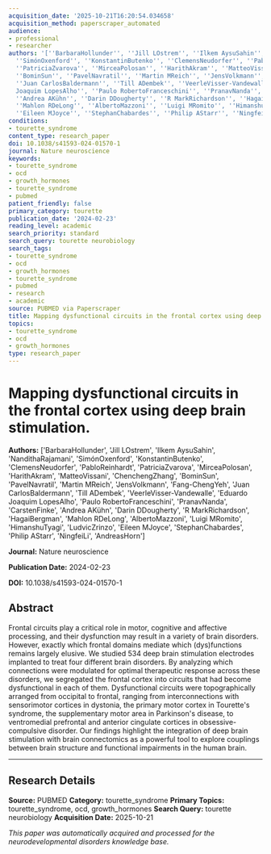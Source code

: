 ```yaml
---
acquisition_date: '2025-10-21T16:20:54.034658'
acquisition_method: paperscraper_automated
audience:
- professional
- researcher
authors: '[''BarbaraHollunder'', ''Jill LOstrem'', ''Ilkem AysuSahin'', ''NandithaRajamani'',
  ''SimónOxenford'', ''KonstantinButenko'', ''ClemensNeudorfer'', ''PabloReinhardt'',
  ''PatriciaZvarova'', ''MirceaPolosan'', ''HarithAkram'', ''MatteoVissani'', ''ChenchengZhang'',
  ''BominSun'', ''PavelNavratil'', ''Martin MReich'', ''JensVolkmann'', ''Fang-ChengYeh'',
  ''Juan CarlosBaldermann'', ''Till ADembek'', ''VeerleVisser-Vandewalle'', ''Eduardo
  Joaquim LopesAlho'', ''Paulo RobertoFranceschini'', ''PranavNanda'', ''CarstenFinke'',
  ''Andrea AKühn'', ''Darin DDougherty'', ''R MarkRichardson'', ''HagaiBergman'',
  ''Mahlon RDeLong'', ''AlbertoMazzoni'', ''Luigi MRomito'', ''HimanshuTyagi'', ''LudvicZrinzo'',
  ''Eileen MJoyce'', ''StephanChabardes'', ''Philip AStarr'', ''NingfeiLi'', ''AndreasHorn'']'
conditions:
- tourette_syndrome
content_type: research_paper
doi: 10.1038/s41593-024-01570-1
journal: Nature neuroscience
keywords:
- tourette_syndrome
- ocd
- growth_hormones
- tourette_syndrome
- pubmed
patient_friendly: false
primary_category: tourette
publication_date: '2024-02-23'
reading_level: academic
search_priority: standard
search_query: tourette neurobiology
search_tags:
- tourette_syndrome
- ocd
- growth_hormones
- tourette_syndrome
- pubmed
- research
- academic
source: PUBMED via Paperscraper
title: Mapping dysfunctional circuits in the frontal cortex using deep brain stimulation.
topics:
- tourette_syndrome
- ocd
- growth_hormones
type: research_paper
---
```


# Mapping dysfunctional circuits in the frontal cortex using deep brain stimulation.

**Authors:** ['BarbaraHollunder', 'Jill LOstrem', 'Ilkem AysuSahin', 'NandithaRajamani', 'SimónOxenford', 'KonstantinButenko', 'ClemensNeudorfer', 'PabloReinhardt', 'PatriciaZvarova', 'MirceaPolosan', 'HarithAkram', 'MatteoVissani', 'ChenchengZhang', 'BominSun', 'PavelNavratil', 'Martin MReich', 'JensVolkmann', 'Fang-ChengYeh', 'Juan CarlosBaldermann', 'Till ADembek', 'VeerleVisser-Vandewalle', 'Eduardo Joaquim LopesAlho', 'Paulo RobertoFranceschini', 'PranavNanda', 'CarstenFinke', 'Andrea AKühn', 'Darin DDougherty', 'R MarkRichardson', 'HagaiBergman', 'Mahlon RDeLong', 'AlbertoMazzoni', 'Luigi MRomito', 'HimanshuTyagi', 'LudvicZrinzo', 'Eileen MJoyce', 'StephanChabardes', 'Philip AStarr', 'NingfeiLi', 'AndreasHorn']

**Journal:** Nature neuroscience

**Publication Date:** 2024-02-23

**DOI:** 10.1038/s41593-024-01570-1

## Abstract

Frontal circuits play a critical role in motor, cognitive and affective processing, and their dysfunction may result in a variety of brain disorders. However, exactly which frontal domains mediate which (dys)functions remains largely elusive. We studied 534 deep brain stimulation electrodes implanted to treat four different brain disorders. By analyzing which connections were modulated for optimal therapeutic response across these disorders, we segregated the frontal cortex into circuits that had become dysfunctional in each of them. Dysfunctional circuits were topographically arranged from occipital to frontal, ranging from interconnections with sensorimotor cortices in dystonia, the primary motor cortex in Tourette's syndrome, the supplementary motor area in Parkinson's disease, to ventromedial prefrontal and anterior cingulate cortices in obsessive-compulsive disorder. Our findings highlight the integration of deep brain stimulation with brain connectomics as a powerful tool to explore couplings between brain structure and functional impairments in the human brain.

---

## Research Details

**Source:** PUBMED
**Category:** tourette_syndrome
**Primary Topics:** tourette_syndrome, ocd, growth_hormones
**Search Query:** tourette neurobiology
**Acquisition Date:** 2025-10-21

*This paper was automatically acquired and processed for the neurodevelopmental disorders knowledge base.*
